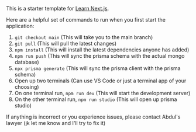 This is a starter template for [Learn Next.js](https://nextjs.org/learn).

Here are a helpful set of commands to run when you first start the application:

1. `git checkout main` (This will take you to the main branch)
2. `git pull` (This will pull the latest changes)
3. `npm install` (This will install the latest dependencies anyone has added)
4. `npm run push` (This will sync the prisma schema with the actual mongo database)
5. `npx prisma generate` (This will sync the prisma client with the prisma schema)
6. Open up two terminals (Can use VS Code or just a terminal app of your choosing)
7. On one terminal run, `npm run dev` (This will start the development server)
8. On the other terminal run, `npm run studio` (This will open up prisma studio)

If anything is incorrect or you experience issues, please contact Abdul's lawyer
(jk let me know and I'll try to fix it)
